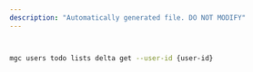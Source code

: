 ```yaml
---
description: "Automatically generated file. DO NOT MODIFY"
---
```


```bash


mgc users todo lists delta get --user-id {user-id}

```